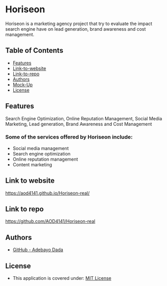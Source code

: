 
# Horiseon
Horiseon is a marketing agency project that try to evaluate the impact search engine have on lead generation, brand awareness and cost management.


## Table of Contents

* [Features](#features)
* [Link-to-website](#link-to-website)
* [Link-to-repo](#link-to-repo)
* [Authors](#authors)
* [Mock-Up](#mock-up)
* [License](#license)


## Features

Search Engine Optimization, Online Reputation Management, Social Media Marketing, Lead generation, Brand Awareness and Cost Management

### Some of the services offered by Horiseon include:

* Social media management
* Search engine optimization
* Online reputation management
* Content marketing

## Link to website

https://aod4141.github.io/Horiseon-real/

## Link to repo

https://github.com/AOD4141/Horiseon-real

## Authors

- [GitHub - Adebayo Dada](https://github.com/AOD4141)



## License

- This application is covered under: [MIT License](https://choosealicense.com/licenses/mit)